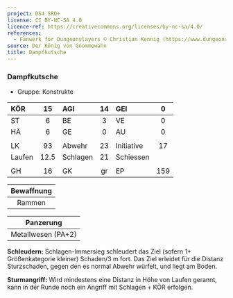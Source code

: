```yaml
---
project: DS4 SRD+
license: CC BY-NC-SA 4.0
licence-ref: https://creativecommons.org/licenses/by-nc-sa/4.0/
references: 
  - Fanwerk for Dungeonslayers © Christian Kennig (https://www.dungeonslayers.net/)
source: Der König von Gnommewahn
title: Dampfkutsche
---
```


### Dampfkutsche

- Gruppe: Konstrukte

| KÖR    |  15  | AGI      | 14  | GEI        |  0  |
| :----- | :--: | :------- | :-: | :--------- | :-: |
| ST     |  6   | BE       |  3  | VE         |  0  |
| HÄ     |  6   | GE       |  0  | AU         |  0  |
|        |      |          |     |            |     |
| LK     |  93  | Abwehr   | 23  | Initiative | 17  |
| Laufen | 12.5 | Schlagen | 21  | Schiessen  |     |
|        |      |          |     |            |     |
| GH     |  16  | GK       | gr  | EP         | 159 |

| Bewaffnung |
| :--------: |
|   Rammen   |

|     Panzerung      |
| :----------------: |
| Metallwesen (PA+2) |

**Schleudern:** Schlagen-Immersieg schleudert das Ziel (sofern 1+ Größenkategorie kleiner) Schaden/3 m fort. Das Ziel erleidet für die Distanz Sturzschaden, gegen den es normal Abwehr würfelt, und liegt am Boden.

**Sturmangriff:** Wird mindestens eine Distanz in Höhe von Laufen gerannt, kann in der Runde noch ein Angriff mit Schlagen + KÖR erfolgen.

